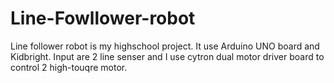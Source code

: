 # Line-Fowllower-robot
Line follower robot is my highschool project. It use Arduino UNO board and Kidbright. Input are 2 line senser and I use cytron dual motor driver board to control 2 high-touqre motor.
